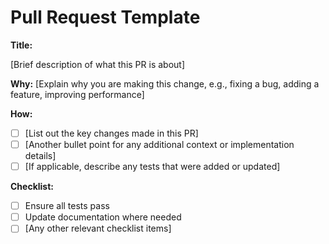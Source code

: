 # Pull Request Template

**Title:**

[Brief description of what this PR is about]

**Why:**
[Explain why you are making this change, e.g., fixing a bug, adding a feature, improving performance]

**How:**

- [ ] [List out the key changes made in this PR]
- [ ] [Another bullet point for any additional context or implementation details]
- [ ] [If applicable, describe any tests that were added or updated]

**Checklist:**

- [ ] Ensure all tests pass
- [ ] Update documentation where needed
- [ ] [Any other relevant checklist items]